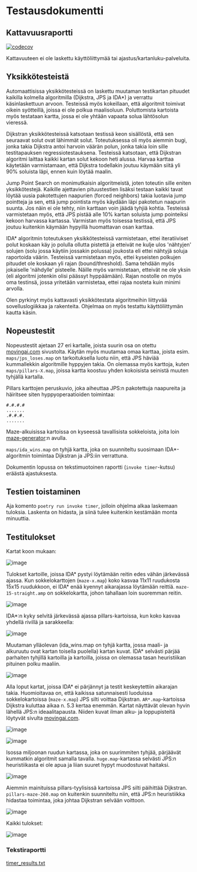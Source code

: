 # Testausdokumentti

## Kattavuusraportti

[![codecov](https://codecov.io/gh/rtammisalo/tira-labra/branch/main/graph/badge.svg?token=T9UVAQ8WRV)](https://codecov.io/gh/rtammisalo/tira-labra)

Kattavuuteen ei ole laskettu käyttöliittymää tai ajastus/kartanluku-palveluita.

## Yksikkötesteistä

Automaattisissa yksikkötesteissä on laskettu muutaman testikartan pituudet kaikilla kolmella algoritmilla (Dijkstra, JPS ja IDA*) ja verrattu
käsinlaskettuun arvoon. Testeissä myös kokeillaan, että algoritmit toimivat oikein syötteillä, joissa ei ole polkua maalisoluun. Poluttomista
kartoista myös testataan kartta, jossa ei ole yhtään vapaata solua lähtösolun vieressä.

Dijkstran yksikkötesteissä katsotaan testissä keon sisällöstä, että sen seuraavat solut ovat lähimmät solut. Toteutuksessa oli myös aiemmin bugi, jonka takia Dijkstra antoi harvoin väärän polun, jonka takia loin sille testitapauksen regressiotestauksena. Testeissä katsotaan, että Dijkstran algoritmi laittaa kaikki kartan solut kekoon heti alussa. Harvaa karttaa käytetään varmistamaan, että Dijkstra todellakin joutuu käymään siitä yli 90% soluista läpi, ennen kuin löytää maalin.

Jump Point Search on monimutkaisin algoritmeistä, joten toteutin sille eniten yksikkötestejä. Kaikille ajettavien pituustestien lisäksi testaan kaikki tavat löytää uusia pakotettujen naapurien (forced neighbors) takia luotavia jump pointteja ja sen, että jump pointista myös käydään läpi pakotetun naapurin suunta. Jos näin ei ole tehty, niin karttaan voin jäädä tyhjiä kohtia. Testeissä varmistetaan myös, että JPS pistää alle 10% kartan soluista jump pointeiksi kekoon harvassa kartassa. Varmistan myös toisessa testissä, että JPS joutuu kuitenkin käymään hypyillä huomattavan osan karttaa.

IDA* algoritmin toteutuksen yksikkötesteissä varmistetaan, ettei iteratiiviset polut koskaan käy jo polulla ollutta pistettä ja etteivät ne kulje ulos 'nähtyjen'  solujen (solu jossa käytiin jossakin polussa) joukosta eli ettei nähtyjä soluja raportoida väärin. Testeissä varmistetaan myös, ettei kyseisten polkujen pituudet ole koskaan yli rajan (bound/threshold). Sama tehdään myös jokaiselle 'nähdylle' pisteelle. Näille myös varmistetaan, etteivät ne ole yksin (eli algoritmi jotenkin olisi päässyt hyppäämään). Rajan nostolle on myös oma testinsä, jossa yritetään varmistetaa, ettei rajaa nosteta kuin minimi arvolla.

Olen pyrkinyt myös kattavasti yksikkötestata algoritmeihin liittyvää sovelluslogiikkaa ja rakenteita. Ohjelmaa on myös testattu käyttöliittymän kautta käsin.

## Nopeustestit

Nopeustestit ajetaan 27 eri kartalle, joista suurin osa on otettu [movingai.com](https://movingai.com/benchmarks/grids.html) sivustolta. Käytän myös muutamaa omaa karttaa, joista esim. `maps/jps_loses.map` on tarkoituksella luotu niin, että JPS häviää kummallekkin algoritmille hyppyjen takia. On olemassa myös karttoja, kuten `maps/pillars-X.map`, joissa kartta koostuu yhden kokoisista seinistä muuten tyhjällä kartalla.

Pillars karttojen peruskuvio, joka aiheuttaa JPS:n pakotettuja naapureita ja häiritsee siten hyppyoperaatioiden toimintaa:

```
#.#.#.#
.......
.#.#.#.
.......
```

Maze-alkuisissa kartoissa on kyseessä tavallisista sokkeloista, joita loin [maze-generator](https://www.dcode.fr/maze-generator):n avulla.

`maps/ida_wins.map` on tyhjä kartta, joka on suunniteltu suosimaan IDA*-algoritmin toimintaa Dijkstran ja JPS:iin verrattuna.

Dokumentin lopussa on tekstimuotoinen raportti (`invoke timer`-kutsu) eräästä ajastuksesta. 

## Testien toistaminen

Aja komento `poetry run invoke timer`, jolloin ohjelma alkaa laskemaan tuloksia. Laskenta on hidasta, ja siinä tulee kuitenkin kestämään monta minuuttia.

## Testitulokset

Kartat koon mukaan:

![image](https://user-images.githubusercontent.com/81182631/147457008-0dd20360-0efe-4988-b82c-37cc85de102c.png)

Tulokset kartoille, joissa IDA* pystyi löytämään reitin edes vähän järkevässä ajassa. Kun sokkelokarttojen (`maze-x.map`) koko kasvaa 11x11 ruudukosta 15x15 ruudukkoon, ei IDA* enää kyennyt aikarajassa löytämään reittiä. `maze-15-straight.amp` on sokkelokartta, johon tahallaan loin suoremman reitin.

![image](https://user-images.githubusercontent.com/81182631/147463444-4ffc6ea8-ef0f-4eeb-9464-4d2893549055.png)

IDA*:n kyky selvitä järkevässä ajassa pillars-kartoissa, kun koko kasvaa yhdellä rivillä ja sarakkeella:

![image](https://user-images.githubusercontent.com/81182631/147463495-148df65c-13a4-4edd-b33d-efbab1c765c5.png)

Muutaman ylläolevan (ida_wins.map on tyhjä kartta, jossa maali- ja alkuruutu ovat kartan toisella puolella) kartan kuvat. IDA* selvästi pärjää parhaiten tyhjillä kartoilla ja kartoilla, joissa on olemassa tasan heuristiikan pituinen polku maaliin.

![image](https://user-images.githubusercontent.com/81182631/146653028-b63b06a7-6ed9-424c-81ea-2dd0fafb4a48.png)

Alla loput kartat, joissa IDA* ei pärjännyt ja testit keskeytettiin aikarajan takia. Huomioitavaa on, että kaikissa satunnaisesti luoduissa sokkelokartoissa (`maze-x.map`) JPS silti voittaa Dijkstran. `AR*.map`-kartoissa Dijkstra kuluttaa aikaa n. 5.3 kertaa enemmän. Kartat näyttävät olevan hyvin lähellä JPS:n ideaalitapausta. Niiden kuvat ilman alku- ja loppupisteitä löytyvät sivulta [movingai.com](https://movingai.com/benchmarks/bg512/index.html).

![image](https://user-images.githubusercontent.com/81182631/147464653-50d60849-b371-49d2-9654-4ad0f1c9fb66.png)

![image](https://user-images.githubusercontent.com/81182631/147466792-c9bc733f-ebb1-4439-91a0-8a4f1e34e0a1.png)

Isossa miljoonan ruudun kartassa, joka on suurimmiten tyhjää, pärjäävät kummatkin algoritmit samalla tavalla. `huge.map`-kartassa selvästi JPS:n heuristiikasta ei ole apua ja liian suuret hypyt muodostuvat haitaksi.

![image](https://user-images.githubusercontent.com/81182631/147464858-25c54464-43c9-42b5-9ba7-056e7ea01855.png)

Aiemmin mainituissa pillars-tyylisissä kartoissa JPS silti päihittää Dijkstran. `pillars-maze-260.map` on kuitenkin suunniteltu niin, että JPS:n heuristiikka hidastaa toimintaa, joka johtaa Dijkstran selvään voittoon.

![image](https://user-images.githubusercontent.com/81182631/147464991-a5314292-f4fc-4c4e-9f9a-32a0b24411e9.png)


Kaikki tulokset:

![image](https://user-images.githubusercontent.com/81182631/147466307-00d76959-e53e-49b7-9337-293978fac4f0.png)

### Tekstiraportti

[timer_results.txt](/dokumentaatio/timer_results.txt)
